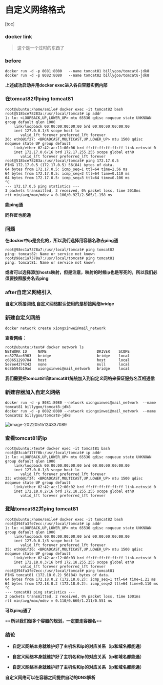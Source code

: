 # 自定义网络格式

[toc]

### docker link

> 这个是一个过时的东西了



### before

```
docker run -d -p 8081:8080   --name tomcat81 billygoo/tomcat8-jdk8
docker run -d -p 8082:8080   --name tomcat82 billygoo/tomcat8-jdk8
```

**上述成功启动并用docker exec进入各自容器实例内部**



### 在tomcat82中ping tomcat81

```
root@ubuntu:/home/smile# docker exec -it tomcat82 bash
root@518bce78283a:/usr/local/tomcat# ip addr
1: lo: <LOOPBACK,UP,LOWER_UP> mtu 65536 qdisc noqueue state UNKNOWN group default qlen 1000
    link/loopback 00:00:00:00:00:00 brd 00:00:00:00:00:00
    inet 127.0.0.1/8 scope host lo
       valid_lft forever preferred_lft forever
26: eth0@if27: <BROADCAST,MULTICAST,UP,LOWER_UP> mtu 1500 qdisc noqueue state UP group default 
    link/ether 02:42:ac:11:00:06 brd ff:ff:ff:ff:ff:ff link-netnsid 0
    inet 172.17.0.6/16 brd 172.17.255.255 scope global eth0
       valid_lft forever preferred_lft forever
root@518bce78283a:/usr/local/tomcat# ping 172.17.0.5
PING 172.17.0.5 (172.17.0.5) 56(84) bytes of data.
64 bytes from 172.17.0.5: icmp_seq=1 ttl=64 time=2.56 ms
64 bytes from 172.17.0.5: icmp_seq=2 ttl=64 time=0.110 ms
64 bytes from 172.17.0.5: icmp_seq=3 ttl=64 time=0.106 ms
^C
--- 172.17.0.5 ping statistics ---
3 packets transmitted, 3 received, 0% packet loss, time 2018ms
rtt min/avg/max/mdev = 0.106/0.927/2.565/1.158 ms

```

**能ping通**

**同样反也能通**



### 问题

**在docker中ip是变化的，所以我们选择用容器名称去ping通**

```
root@98ec1a7378a7:/usr/local/tomcat# ping tomcat82
ping: tomcat82: Name or service not known
root@98ec1a7378a7:/usr/local/tomcat# ping tomcat81
ping: tomcat81: Name or service not known
```

**或者可以选择添加hosts映射，但是注意，映射的时候ip也是写死的，所以我们必须要按照服务名去ping**



### after自定义网络引入

**自定义桥接网络,自定义网络默认使用的是桥接网络bridge**

### 新建自定义网络

```
docker network create xiongxinwei@mail_network
```

**查看网络：**

```
root@ubuntu:/text# docker network ls
NETWORK ID     NAME                       DRIVER    SCOPE
ec8278ac6963   bridge                     bridge    local
c68651290784   host                       host      local
5e7ee4274242   none                       null      local
6c8b594b19ad   xiongxinwei@mail_network   bridge    local
```

**我们需要把tomcat81和tomcat81统统加入到自定义网络来保证服务名互相通信**

### 新建容器加入自定义网络

```
docker run -d -p 8081:8080 --network xiongxinwei@mail_network  --name tomcat81 billygoo/tomcat8-jdk8
docker run -d -p 8082:8080 --network xiongxinwei@mail_network  --name tomcat82 billygoo/tomcat8-jdk8
```

![image-20220515124337089](https://s2.loli.net/2022/05/15/s29kbCmWy4jeinp.png)



### 查看tomcat81的ip

```
root@ubuntu:/text# docker exec -it tomcat81 bash
root@83cabf17ff0b:/usr/local/tomcat# ip addr
1: lo: <LOOPBACK,UP,LOWER_UP> mtu 65536 qdisc noqueue state UNKNOWN group default qlen 1000
    link/loopback 00:00:00:00:00:00 brd 00:00:00:00:00:00
    inet 127.0.0.1/8 scope host lo
       valid_lft forever preferred_lft forever
33: eth0@if34: <BROADCAST,MULTICAST,UP,LOWER_UP> mtu 1500 qdisc noqueue state UP group default 
    link/ether 02:42:ac:12:00:02 brd ff:ff:ff:ff:ff:ff link-netnsid 0
    inet 172.18.0.2/16 brd 172.18.255.255 scope global eth0
       valid_lft forever preferred_lft forever
```



### 登陆tomcat82并ping tomcat81

```
root@ubuntu:/home/smile# docker exec -it tomcat82 bash
root@394fa3fe7ecc:/usr/local/tomcat# ip addr
1: lo: <LOOPBACK,UP,LOWER_UP> mtu 65536 qdisc noqueue state UNKNOWN group default qlen 1000
    link/loopback 00:00:00:00:00:00 brd 00:00:00:00:00:00
    inet 127.0.0.1/8 scope host lo
       valid_lft forever preferred_lft forever
35: eth0@if36: <BROADCAST,MULTICAST,UP,LOWER_UP> mtu 1500 qdisc noqueue state UP group default 
    link/ether 02:42:ac:12:00:03 brd ff:ff:ff:ff:ff:ff link-netnsid 0
    inet 172.18.0.3/16 brd 172.18.255.255 scope global eth0
       valid_lft forever preferred_lft forever
root@394fa3fe7ecc:/usr/local/tomcat# ping tomcat81
PING tomcat81 (172.18.0.2) 56(84) bytes of data.
64 bytes from 172.18.0.2 (172.18.0.2): icmp_seq=1 ttl=64 time=1.21 ms
64 bytes from 172.18.0.2 (172.18.0.2): icmp_seq=2 ttl=64 time=0.110 ms
^C
--- tomcat81 ping statistics ---
2 packets transmitted, 2 received, 0% packet loss, time 1001ms
rtt min/avg/max/mdev = 0.110/0.660/1.211/0.551 ms

```

**可以ping通了**

==**所以我们做多个容器的规划，一定要走容器名**==



### 结论

+ **自定义网络本身就维护好了主机名和ip的对应关系（ip和域名都能通）**

+ **自定义网络本身就维护好了主机名和ip的对应关系（ip和域名都能通）**

+ **自定义网络本身就维护好了主机名和ip的对应关系（ip和域名都能通）**



**自定义网络可以在容器之间提供自动的DNS解析**

